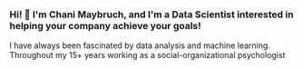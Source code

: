 ### Hi! :wave: I'm Chani Maybruch, and I'm a Data Scientist interested in helping your company achieve your goals!

I have always been fascinated by data analysis and machine learning. Throughout my 15+ years working as a social-organizational psychologist
